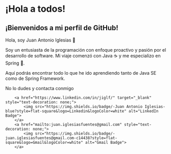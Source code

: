 
<h1>¡Hola a todos!</h1>
<h2>¡Bienvenidos a mi perfil de GitHub!</h2>

<p>Hola, soy Juan Antonio Iglesias 👋</p>
<p>Soy un entusiasta de la programación con enfoque proactivo y pasión por el desarrollo de software. Mi viaje comenzó con Java ☕ y me especializo en Spring 🚀.</p>
    
 <p>Aquí podrás encontrar todo lo que he ido aprendiendo tanto de Java SE como de Spring Framework.</p>

 <p>No lo dudes y contacta conmigo</p>


        <a href="https://www.linkedin.com/in/jiglf/" target="_blank" style="text-decoration: none;">
            <img src="https://img.shields.io/badge/-Juan Antonio Iglesias-blue?style=flat-square&logo=Linkedin&logoColor=white" alt="LinkedIn Badge">
        </a>
        <a href="mailto:juan.iglesiasfuentes@gmail.com" style="text-decoration: none;">
            <img src="https://img.shields.io/badge/-juan.iglesiasfuentes@gmail.com-c14438?style=flat-square&logo=Gmail&logoColor=white" alt="Gmail Badge">
        </a>
        

